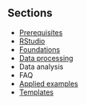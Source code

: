 ## Sections

* [Prerequisites](C01_P000_Prerequisites.md)
* [RStudio](C02_P000_RStudio.md)
* [Foundations](C03_P000_Foundations.md)
* [Data processing](C04_P000_Data_processing.md)
* Data analysis
* FAQ
* [Applied examples](C07_P000_Applied_examples.md)
* [Templates](C08_P000_Templates.md)

